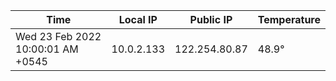 | Time     | Local IP | Public IP | Temperature |
| ----------- | ----------- | ----------- | ----------- |
| Wed 23 Feb 2022 10:00:01 AM +0545      | 10.0.2.133     | 122.254.80.87  | 48.9° |

